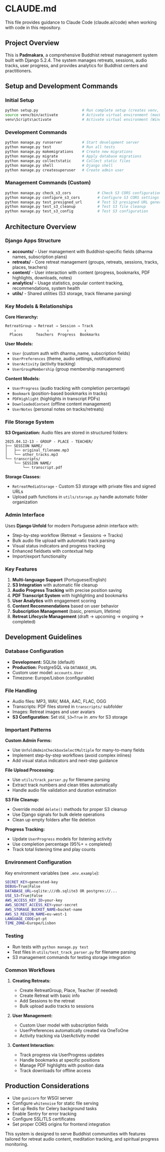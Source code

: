 # CLAUDE.md

This file provides guidance to Claude Code (claude.ai/code) when working with code in this repository.

## Project Overview

This is **Padmakara**, a comprehensive Buddhist retreat management system built with Django 5.2.4. The system manages retreats, sessions, audio tracks, user progress, and provides analytics for Buddhist centers and practitioners.

## Setup and Development Commands

### Initial Setup
```bash
python setup.py                    # Run complete setup (creates venv, installs deps, migrations, superuser)
source venv/bin/activate           # Activate virtual environment (macOS/Linux)
venv\Scripts\activate              # Activate virtual environment (Windows)
```

### Development Commands
```bash
python manage.py runserver         # Start development server
python manage.py test              # Run all tests
python manage.py makemigrations    # Create new migrations
python manage.py migrate           # Apply database migrations
python manage.py collectstatic     # Collect static files
python manage.py shell             # Django shell
python manage.py createsuperuser   # Create admin user
```

### Management Commands (Custom)
```bash
python manage.py check_s3_cors            # Check S3 CORS configuration
python manage.py configure_s3_cors        # Configure S3 CORS settings
python manage.py test_presigned_url       # Test S3 presigned URL generation
python manage.py test_s3_cleanup          # Test S3 file cleanup
python manage.py test_s3_config           # Test S3 configuration
```

## Architecture Overview

### Django Apps Structure
- **accounts/** - User management with Buddhist-specific fields (dharma names, subscription plans)
- **retreats/** - Core retreat management (groups, retreats, sessions, tracks, places, teachers)
- **content/** - User interaction with content (progress, bookmarks, PDF highlights, downloads, notes)
- **analytics/** - Usage statistics, popular content tracking, recommendations, system health
- **utils/** - Shared utilities (S3 storage, track filename parsing)

### Key Models & Relationships

**Core Hierarchy:**
```
RetreatGroup → Retreat → Session → Track
    ↓              ↓        ↓       ↓
  Places      Teachers  Progress  Bookmarks
```

**User Models:**
- `User` (custom auth with dharma_name, subscription fields)
- `UserPreferences` (theme, audio settings, notifications)
- `UserActivity` (activity tracking)
- `UserGroupMembership` (group membership management)

**Content Models:**
- `UserProgress` (audio tracking with completion percentage)
- `Bookmark` (position-based bookmarks in tracks)
- `PDFHighlight` (highlights in transcript PDFs)
- `DownloadedContent` (offline content management)
- `UserNotes` (personal notes on tracks/retreats)

### File Storage System

**S3 Organization:**
Audio files are stored in structured folders:
```
2025.04.12-13 - GROUP - PLACE - TEACHER/
├── SESSION NAME/
│   ├── original_filename.mp3
│   └── other_tracks.mp3
└── transcripts/
    └── SESSION NAME/
        └── transcript.pdf
```

**Storage Classes:**
- `RetreatMediaStorage` - Custom S3 storage with private files and signed URLs
- Upload path functions in `utils/storage.py` handle automatic folder organization

### Admin Interface

Uses **Django Unfold** for modern Portuguese admin interface with:
- Step-by-step workflow (Retreat → Sessions → Tracks)
- Bulk audio file upload with automatic track parsing
- Visual status indicators and progress tracking
- Enhanced fieldsets with contextual help
- Import/export functionality

### Key Features

1. **Multi-language Support** (Portuguese/English)
2. **S3 Integration** with automatic file cleanup
3. **Audio Progress Tracking** with precise position saving
4. **PDF Transcript System** with highlighting and bookmarks
5. **User Analytics** with engagement scoring
6. **Content Recommendations** based on user behavior
7. **Subscription Management** (basic, premium, lifetime)
8. **Retreat Lifecycle Management** (draft → upcoming → ongoing → completed)

## Development Guidelines

### Database Configuration
- **Development:** SQLite (default)
- **Production:** PostgreSQL via `DATABASE_URL`
- Custom user model: `accounts.User`
- Timezone: Europe/Lisbon (configurable)

### File Handling
- Audio files: MP3, WAV, M4A, AAC, FLAC, OGG
- Transcripts: PDF files stored in `transcripts/` subfolder
- Images: Retreat images and user avatars
- **S3 Configuration:** Set `USE_S3=True` in .env for S3 storage

### Important Patterns

**Custom Admin Forms:**
- Use `UnfoldAdminCheckboxSelectMultiple` for many-to-many fields
- Implement step-by-step workflows (avoid complex inlines)
- Add visual status indicators and next-step guidance

**File Upload Processing:**
- Use `utils/track_parser.py` for filename parsing
- Extract track numbers and clean titles automatically
- Handle audio file validation and duration estimation

**S3 File Cleanup:**
- Override model `delete()` methods for proper S3 cleanup
- Use Django signals for bulk delete operations
- Clean up empty folders after file deletion

**Progress Tracking:**
- Update `UserProgress` models for listening activity
- Use completion percentage (95%+ = completed)
- Track total listening time and play counts

### Environment Configuration

Key environment variables (see `.env.example`):
```bash
SECRET_KEY=generated-key
DEBUG=True|False
DATABASE_URL=sqlite:///db.sqlite3 OR postgres://...
USE_S3=True|False
AWS_ACCESS_KEY_ID=your-key
AWS_SECRET_ACCESS_KEY=your-secret
AWS_STORAGE_BUCKET_NAME=bucket-name
AWS_S3_REGION_NAME=eu-west-1
LANGUAGE_CODE=pt-pt
TIME_ZONE=Europe/Lisbon
```

### Testing
- Run tests with `python manage.py test`
- Test files in `utils/test_track_parser.py` for filename parsing
- S3 management commands for testing storage integration

### Common Workflows

1. **Creating Retreats:**
   - Create RetreatGroup, Place, Teacher (if needed)
   - Create Retreat with basic info
   - Add Sessions to the retreat
   - Bulk upload audio tracks to sessions

2. **User Management:**
   - Custom User model with subscription fields
   - UserPreferences automatically created via OneToOne
   - Activity tracking via UserActivity model

3. **Content Interaction:**
   - Track progress via UserProgress updates
   - Handle bookmarks at specific positions
   - Manage PDF highlights with position data
   - Track downloads for offline access

## Production Considerations

- Use `gunicorn` for WSGI server
- Configure `whitenoise` for static file serving
- Set up Redis for Celery background tasks
- Enable Sentry for error tracking
- Configure SSL/TLS certificates
- Set proper CORS origins for frontend integration

This system is designed to serve Buddhist communities with features tailored for retreat audio content, meditation tracking, and spiritual progress monitoring.
